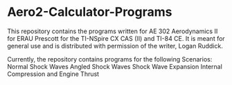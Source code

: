 # Aero2-Calculator-Programs
This repository contains the programs written for AE 302 Aerodynamics II for ERAU Prescott for the TI-NSpire CX CAS (II) and TI-84 CE.
It is meant for general use and is distributed with permission of the writer, Logan Ruddick.

Currently, the repository contains programs for the following Scenarios:
Normal Shock Waves
Angled Shock Waves
Shock Wave Expansion
Internal Compression and Engine Thrust
